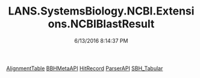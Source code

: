 ﻿---
title: LANS.SystemsBiology.NCBI.Extensions.NCBIBlastResult
date: 6/13/2016 8:14:37 PM
---

[AlignmentTable](T-LANS.SystemsBiology.NCBI.Extensions.NCBIBlastResult.AlignmentTable.html)
[BBHMetaAPI](T-LANS.SystemsBiology.NCBI.Extensions.NCBIBlastResult.BBHMetaAPI.html)
[HitRecord](T-LANS.SystemsBiology.NCBI.Extensions.NCBIBlastResult.HitRecord.html)
[ParserAPI](T-LANS.SystemsBiology.NCBI.Extensions.NCBIBlastResult.ParserAPI.html)
[SBH_Tabular](T-LANS.SystemsBiology.NCBI.Extensions.NCBIBlastResult.SBH_Tabular.html)

